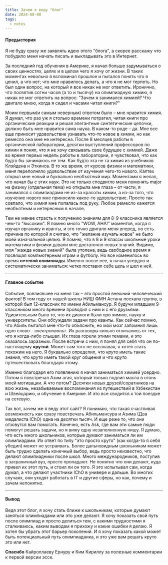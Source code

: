```yaml
---
title: Зачем я веду "блог"
date: 2024-08-08
tags:
  - notes
---
```

#### Предыстория 
Я не буду сразу же заявлять идею этого "блога", а скорее расскажу что побудило меня начать писать и выкладывать это в Интернет. 

За последний год обучения в Америке, я начал больше задумываться о своих ценностях, целях и в целом чего я хочу от жизни. В таких моментах невольно я вспоминал прошлое и пытался понять что я ценил, а что нет; что мне нравилось делать, а что я не мог терпеть. Но был один вопрос, на который я все никак не мог ответить. Иронично, что посвятив сотни часов (а то и тысячу) на олимпиадную химию, я никак не мог ответить на вопрос: "Зачем я занимался химией? Что двигало мною, когда я сидел и часами читал книги?" 

Моим первым(и самым неверным) ответом было – мне нравится химия. Я думал, что раз уж я столько времени потратил, читая книги про органические реакции и решая элегантные синтетические цепочки, должно быть мне нравится сама наука. В каком-то роде – да. Мне все еще приносит удовольствие узнавать что-то новое в химии, но как ремесло она мне не интересна. После 8 месяцев работы в органической лаборатории, десятки выступлений профессоров по химии я понял, что я не хочу связывать свое будущее с химией. Даже во время первых недель работы в лаборатории, я чувствовал, что как будто бы занимаюсь не тем. Как будто эта не та химия из учебников Клэйдена и Эткинса. В то же время, от курсов физики и математики, меня переполняло удовольствие от изучения чего-то нового. Калтех открыл мне новый и буквально необъятный мир. Моментами я желал, что начал бы с этих наук. Это не только сподвигло меня поменять major на физику (отдельная тема) но открыла мне глаза – от части, я занимался с олимпиадами не из-за красоты химии, а из-за того, что изучение нового мне приносило какое-то удовольствие. Просто так совпало, что химия мне попалась под руку. Любое ремесло кажется необъятным и интересным в начале. 

Тем не менее страсть к получению знаниям для 8-9 классника является чем-то "высоким". Я помню много "WOW, AHA!" моментов, когда я изучал органику и кванты, и это точно двигало меня вперед, но есть причина по которой я считаю, что "желание изучать новое" не было моей изначальной целью. Я помню, что в 8 и 9 классы школьные уроки математики и физики давали мне достаточно новых знаний. Видимо, моя "жажда новых знаний" была утолена, ведь свободное время я посвящал компьютерным играм и футболу. Но все изменилось во время **сетевой олимпиады**. Именно после нее, я начал усердно и систематически заниматься: четко поставил себе цель и шел к ней. 

---
#### Главное событие
Событие, повлиявшее на меня так – это простой внешний человеческий фактор! В том году от нашей школы НИШ ФМН Астана поехала группа, в которой был 12-классник по имени Абильмансур. Я будучи младшим 9-классником много времени проводил с ним и с его друзьями. Удивительным было то, что их диалоги были про химию, науку и университеты. Они обсуждали задачи про кванты. Как сейчас помню, что Абиль пытался мне что-то объяснить, но мой мозг запомнил лишь одно слово - *электронвольт*. Их разговоры сильно отличались от тех, что я когда-либо слышал. Их глаза горели этими темами, и это оказалось заразным. После встречи с ним, я понял для себя что он по-настоящему **крутой**. Может сам того не осознавая, я хотел стать похожим на него. Я буквально определил, что *круто* иметь такие знания, что *круто* иметь такой круг общения и что *круто* путешествовать благодаря этому. 

Именно благодаря его появлению я начал заниматься химией усердно. Потом я повстречал Азим агая, который только подлил масла в огонь моей мотивации. А что потом? Десятки новых друзей/соратников на всю жизнь, незабываемые воспоминания из путешествий в Узбекистан и Швейцарию, и обучение в Америке. И это все сводится к той поездке на сетевую. 

Так вот, зачем же я веду этот сайт? Я понимаю, что такая счастливая возможность как сразу повстречать Абильмансура и Азима (Два медалиста IChO) одна на десятки тысяч. И еще реже то, что они отзовутся вам помогать. Конечно, есть Ask, где вам эти самые люди помогут решать задачи, но я вижу одну незаполненную нишу. Я думаю, что есть много школьников, которые думают заниматься ли им олимпиадами. Их ответ по типу "это просто круто" (как когда-то я себя убедил) может не устраивать. Более дальновидным школьникам может быть трудно сделать конечный выбор, ведь просто неизвестно, что делают олимпиадники после школ. Много международников, поступив в заграничный вуз, просто пропадают. Не понятно что они делают, куда привел их этот путь, и стоил ли он того. Я это испытывал сам, когда думал, а что делают участники IChO в универе и дальше. Во многих случаях, они уходят работать в IT и другие сферы, но как, почему и зачем непонятно.

---
#### Вывод
Ведя этот блог, я хочу стать ближе к школьникам, которые думают заняться олимпиадами или это уже делают. Я хочу показать свой путь после олимпиад и просто делиться тем, с какими трудностями я сталкиваюсь, каким выводам я прихожу и какие ошибки я делаю. Я хотел бы убрать этот барьер поколений. И я хочу показать какой может быть потенциальный путь олимпиадника, и это уже вам решать круто это или нет.


**Спасибо** Кайроллаеву Ернуру и Ким Кириллу за полезные комментарии к первой версии эссе.